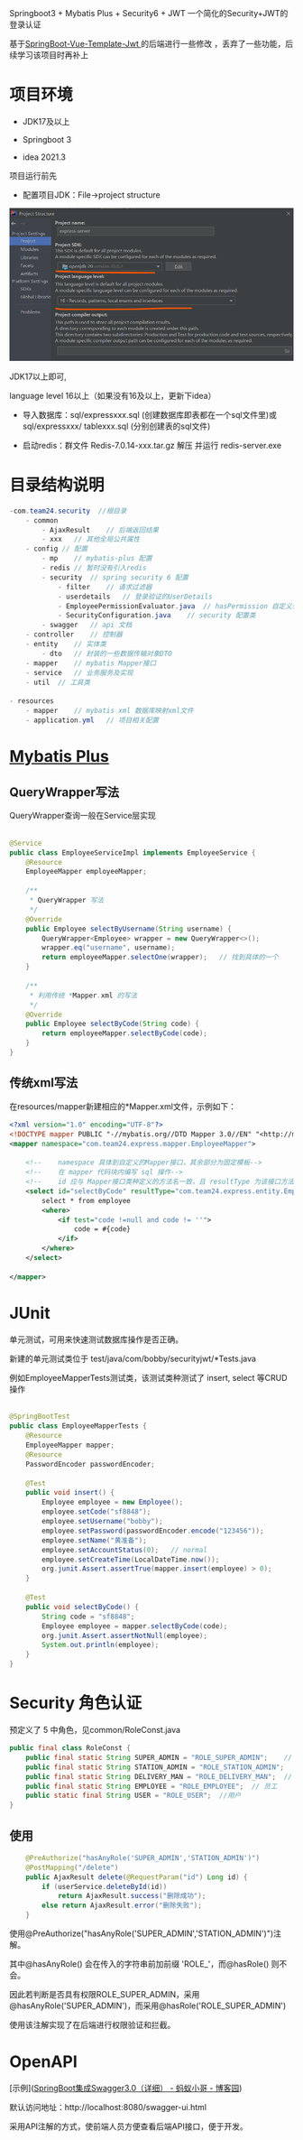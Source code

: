 Springboot3 + Mybatis Plus + Security6 + JWT 一个简化的Security+JWT的登录认证

基于[SpringBoot-Vue-Template-Jwt
](https://github.com/itbaima-study/SpringBoot-Vue-Template-Jwt) 的后端进行一些修改 ，丢弃了一些功能，后续学习该项目时再补上

# 项目环境

- JDK17及以上

- Springboot 3

- idea 2021.3

项目运行前先

- 配置项目JDK：File->project structure

![80f2f06f-7540-466b-acd3-fbfe9dc4b7a3](./images/80f2f06f-7540-466b-acd3-fbfe9dc4b7a3.png)

JDK17以上即可,

language level 16以上（如果没有16及以上，更新下idea）

- 导入数据库：sql/expressxxx.sql (创建数据库即表都在一个sql文件里)或 sql/expressxxx/ tablexxx.sql (分别创建表的sql文件)

- 启动redis：群文件 Redis-7.0.14-xxx.tar.gz 解压 并运行 redis-server.exe

# 目录结构说明

```java
-com.team24.security  //根目录
    - common 
        - AjaxResult    // 后端返回结果
        - xxx   // 其他全局公共属性
    - config // 配置
        - mp    // mybatis-plus 配置
        - redis // 暂时没有引入redis
        - security  // spring security 6 配置
            - filter    // 请求过滤器
            - userdetails   // 登录验证的UserDetails
            - EmployeePermissionEvaluator.java  // hasPermission 自定义验证
            - SecurityConfiguration.java    // security 配置类
        - swagger   // api 文档
    - controller    // 控制器
    - entity    // 实体类
        - dto   // 封装的一些数据传输对象DTO
    - mapper    // mybatis Mapper接口
    - service   // 业务服务及实现
    - util  // 工具类

- resources
    - mapper    // mybatis xml 数据库映射xml文件
    - application.yml   // 项目相关配置
```

# [Mybatis Plus](https://baomidou.com/)

## QueryWrapper写法

QueryWrapper查询一般在Service层实现

```java

@Service
public class EmployeeServiceImpl implements EmployeeService {
    @Resource
    EmployeeMapper employeeMapper;

    /**
     * QueryWrapper 写法
     */
    @Override
    public Employee selectByUsername(String username) {
        QueryWrapper<Employee> wrapper = new QueryWrapper<>();
        wrapper.eq("username", username);
        return employeeMapper.selectOne(wrapper);   // 找到具体的一个
    }

    /**
     * 利用传统 *Mapper.xml 的写法
     */
    @Override
    public Employee selectByCode(String code) {
        return employeeMapper.selectByCode(code);
    }
}
```

## 传统xml写法

在resources/mapper新建相应的*Mapper.xml文件，示例如下：

```xml
<?xml version="1.0" encoding="UTF-8"?>
<!DOCTYPE mapper PUBLIC "-//mybatis.org//DTD Mapper 3.0//EN" "<http://mybatis.org/dtd/mybatis-3-mapper.dtd>">
<mapper namespace="com.team24.express.mapper.EmployeeMapper">

    <!--    namespace 具体到自定义的Mapper接口，其余部分为固定模板-->
    <!--    在 mapper 代码块内编写 sql 操作-->
    <!--    id 应与 Mapper接口类种定义的方法名一致，且 resultType 为该接口方法的返回类型-->
    <select id="selectByCode" resultType="com.team24.express.entity.Employee">
        select * from employee
        <where>
            <if test="code !=null and code != ''">
                code = #{code}
            </if>
        </where>
    </select>

</mapper>

```

# JUnit

单元测试，可用来快速测试数据库操作是否正确。

新建的单元测试类位于 test/java/com/bobby/securityjwt/*Tests.java

例如EmployeeMapperTests测试类，该测试类种测试了 insert, select 等CRUD操作

```java

@SpringBootTest
public class EmployeeMapperTests {
    @Resource
    EmployeeMapper mapper;
    @Resource
    PasswordEncoder passwordEncoder;

    @Test
    public void insert() {
        Employee employee = new Employee();
        employee.setCode("sf8848");
        employee.setUsername("bobby");
        employee.setPassword(passwordEncoder.encode("123456"));
        employee.setName("黄准备");
        employee.setAccountStatus(0);   // normal
        employee.setCreateTime(LocalDateTime.now());
        org.junit.Assert.assertTrue(mapper.insert(employee) > 0);
    }

    @Test
    public void selectByCode() {
        String code = "sf8848";
        Employee employee = mapper.selectByCode(code);
        org.junit.Assert.assertNotNull(employee);
        System.out.println(employee);
    }
}
```

# Security 角色认证

预定义了 5 中角色，见common/RoleConst.java

```java
public final class RoleConst {
    public final static String SUPER_ADMIN = "ROLE_SUPER_ADMIN";    // 超级管理员
    public final static String STATION_ADMIN = "ROLE_STATION_ADMIN";    // 站点管理员
    public final static String DELIVERY_MAN = "ROLE_DELIVERY_MAN";  // 快递员
    public final static String EMPLOYEE = "ROLE_EMPLOYEE";  // 员工
    public static final String USER = "ROLE_USER";  //用户
}
```

## 使用

```java
    @PreAuthorize("hasAnyRole('SUPER_ADMIN','STATION_ADMIN')")
    @PostMapping("/delete")
    public AjaxResult delete(@RequestParam("id") Long id) {
        if (userService.deleteById(id))
            return AjaxResult.success("删除成功");
        else return AjaxResult.error("删除失败");
    }
```

使用@PreAuthorize("hasAnyRole('SUPER_ADMIN','STATION_ADMIN')")注解。

其中@hasAnyRole() 会在传入的字符串前加前缀 'ROLE_'，而@hasRole() 则不会。

因此若判断是否具有权限ROLE_SUPER_ADMIN，采用@hasAnyRole('SUPER_ADMIN')，而采用@hasRole('ROLE_SUPER_ADMIN')



使用该注解实现了在后端进行权限验证和拦截。

# OpenAPI

[示例]([SpringBoot集成Swagger3.0（详细） - 蚂蚁小哥 - 博客园](https://www.cnblogs.com/antLaddie/p/17418078.html#_label1_3:~:text=public%20class%20SwaggerOpenApiConfig%20%7B%0A%7D-,4%EF%BC%9A%E9%85%8D%E7%BD%AEAPI%E6%8E%A5%E5%8F%A3%E4%BF%A1%E6%81%AF%EF%BC%88%E6%B3%A8%E8%A7%A3%EF%BC%8C%E9%87%8D%E8%A6%81,-%EF%BC%89))

默认访问地址：http://localhost:8080/swagger-ui.html

采用API注解的方式，使前端人员方便查看后端API接口，便于开发。


